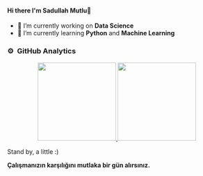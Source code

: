 #### Hi there I'm Sadullah Mutlu👋 

* 🔭 I’m currently working on **Data Science**
* 🌱 I’m currently learning **Python** and **Machine Learning**

### ⚙️ &nbsp;GitHub Analytics

<p align="center">
<a href="https://github.com/sadullahmutlu">
  <img height="180em" src="https://github-readme-stats-eight-theta.vercel.app/api?username=sadullahmutlu&show_icons=true&theme=algolia&include_all_commits=true&count_private=true"/>
  <img height="180em" src="https://github-readme-stats-eight-theta.vercel.app/api/top-langs/?username=sadullahmutlu&layout=compact&langs_count=8&theme=algolia"/>
</a>
</p>


Stand by, a little :)

**Çalışmanızın karşılığını mutlaka bir gün alırsınız.**

<!--
**sadullahmutlu/sadullahmutlu** is a ✨ _special_ ✨ repository because its `README.md` (this file) appears on your GitHub profile.

Here are some ideas to get you started:


-->

